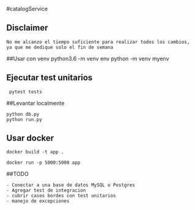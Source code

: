 #catalogService

## Disclaimer
    No me alcanzo el tiempo suficiente para realizar todos los cambios, 
    ya que me dedique solo el fin de semana

##Usar con venv
    python3.6 -m venv env
    python -m venv myenv
## Ejecutar test unitarios
     pytest tests

##Levantar localmente

    python db.py
    python run.py


## Usar docker
    docker build -t app .
    
    docker run -p 5000:5000 app


##TODO

    - Conectar a una base de datos MySQL o Postgres
    - Agregar test de integracion
    - cubrir casos bordes con test unitarios
    - manejo de excepciones


